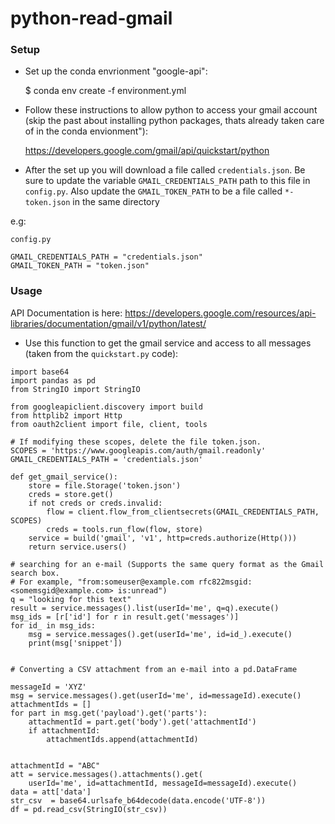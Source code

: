 # python-read-gmail

### Setup 

* Set up the conda envrionment "google-api":

    $ conda env create -f environment.yml 

* Follow these instructions to allow python to access your gmail account (skip the past about installing python packages, thats already taken care of in the conda envionment"):

    https://developers.google.com/gmail/api/quickstart/python

* After the set up you will download a file called `credentials.json`. Be sure to update the variable `GMAIL_CREDENTIALS_PATH` path to this file in `config.py`. Also update the `GMAIL_TOKEN_PATH` to be a file called `*-token.json` in the same directory

e.g:
```
config.py 

GMAIL_CREDENTIALS_PATH = "credentials.json"
GMAIL_TOKEN_PATH = "token.json"
```

### Usage 

API Documentation is here: https://developers.google.com/resources/api-libraries/documentation/gmail/v1/python/latest/

* Use this function to get the gmail service and access to all messages (taken from the `quickstart.py` code):

```
import base64
import pandas as pd
from StringIO import StringIO

from googleapiclient.discovery import build
from httplib2 import Http
from oauth2client import file, client, tools

# If modifying these scopes, delete the file token.json.
SCOPES = 'https://www.googleapis.com/auth/gmail.readonly'
GMAIL_CREDENTIALS_PATH = 'credentials.json'

def get_gmail_service():
    store = file.Storage('token.json')
    creds = store.get()
    if not creds or creds.invalid:
        flow = client.flow_from_clientsecrets(GMAIL_CREDENTIALS_PATH, SCOPES)
        creds = tools.run_flow(flow, store)
    service = build('gmail', 'v1', http=creds.authorize(Http()))
    return service.users()

# searching for an e-mail (Supports the same query format as the Gmail search box.
# For example, "from:someuser@example.com rfc822msgid:<somemsgid@example.com> is:unread")
q = "looking for this text"
result = service.messages().list(userId='me', q=q).execute()
msg_ids = [r['id'] for r in result.get('messages')]
for id_ in msg_ids:
    msg = service.messages().get(userId='me', id=id_).execute()
    print(msg['snippet'])


# Converting a CSV attachment from an e-mail into a pd.DataFrame

messageId = 'XYZ'
msg = service.messages().get(userId='me', id=messageId).execute()
attachmentIds = []
for part in msg.get('payload').get('parts'):
    attachmentId = part.get('body').get('attachmentId')
    if attachmentId:
        attachmentIds.append(attachmentId)


attachmentId = "ABC"
att = service.messages().attachments().get(
    userId='me', id=attachmentId, messageId=messageId).execute()
data = att['data']
str_csv  = base64.urlsafe_b64decode(data.encode('UTF-8'))
df = pd.read_csv(StringIO(str_csv))

```
